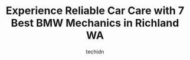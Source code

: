 ---
layout: ampstory
image: https://images.unsplash.com/photo-1640168822478-3e59ab26add1?ixlib=rb-4.0.3&ixid=MnwxMjA3fDB8MHxwaG90by1wYWdlfHx8fGVufDB8fHx8&auto=format&fit=crop&w=640&h=853&q=80
author: techidn
featured: false
description: When it comes to finding reliable automotive experts in Richland WA, USA, look no further than the 7 best BMW Mechanic in the area. With their exceptional skills and dedication to providing 
title: Experience Reliable Car Care with 7 Best BMW Mechanics in Richland WA
cover:
   title: Experience Reliable Car Care with 7 Best BMW Mechanics in Richland WA
   subtitle: Rickpate
   background: https://images.unsplash.com/photo-1640168822478-3e59ab26add1?ixlib=rb-4.0.3&ixid=MnwxMjA3fDB8MHxwaG90by1wYWdlfHx8fGVufDB8fHx8&auto=format&fit=crop&w=640&h=853&q=80

pages: 
 - layout: thirds
   top: <h1>#1 Audi Tri-Cities</h1>
   bottom: "<p>This is the best experience weve had when purchasing a vehicle (and weve bought quite a few). Everyone we met was very nice and the sales experience was without any</p>"
   background: https://www.knot35.com/toplist/wp-content/uploads/2023/06/best-bmw-mechanic-1-in-richland-wa-1685833535.jpeg
   backgroundblur: true
 - layout: thirds
   top: <h1>#2 Master Tech Automotive</h1>
   bottom: "<p>1315 Lee Blvd, Richland, WA 99352, United States</p>"
   background: https://www.knot35.com/toplist/wp-content/uploads/2023/06/best-bmw-mechanic-2-in-richland-wa-1685833535.jpeg
   cta:
      link: https://www.knot35.com/toplist/experience-reliable-car-care-with-7-best-bmw-mechanics-in-richland-wa/
      text: Experience Reliable Car Care with 7 Best BMW Mechanics in Richland WA
 - layout: thirds
   top: <h1>#3 West Richland Auto Repair</h1>
   bottom: "<p>3683 W Van Giesen St, West Richland, WA 99353, United States</p>"
   background: https://www.knot35.com/toplist/wp-content/uploads/2023/06/best-bmw-mechanic-3-in-richland-wa-1685833538.jpeg
   cta:
      link: https://www.knot35.com/toplist/experience-reliable-car-care-with-7-best-bmw-mechanics-in-richland-wa/
      text: Experience Reliable Car Care with 7 Best BMW Mechanics in Richland WA
 - layout: thirds
   top: <h1>#4 Richland Collision Services</h1>
   bottom: "<p>76 Wellsian Way #4111, Richland, WA 99352, United States</p>"
   background: https://images.unsplash.com/photo-1618556658017-fd9c732d1360?ixlib=rb-4.0.3&ixid=MnwxMjA3fDB8MHxwaG90by1wYWdlfHx8fGVufDB8fHx8&auto=format&fit=crop&w=640&h=853&q=80
   cta:
      link: https://www.knot35.com/toplist/experience-reliable-car-care-with-7-best-bmw-mechanics-in-richland-wa/
      text: Experience Reliable Car Care with 7 Best BMW Mechanics in Richland WA
 - layout: thirds
   top: <h1>#5 Motoring Services Auto Repair</h1>
   bottom: "<p>8920 W Victoria Ave, Kennewick, WA 99336, United States</p>"
   background: https://images.unsplash.com/photo-1567360425618-1594206637d2?ixlib=rb-4.0.3&ixid=MnwxMjA3fDB8MHxwaG90by1wYWdlfHx8fGVufDB8fHx8&auto=format&fit=crop&w=640&h=853&q=80
   cta:
      link: https://www.knot35.com/toplist/experience-reliable-car-care-with-7-best-bmw-mechanics-in-richland-wa/
      text: Experience Reliable Car Care with 7 Best BMW Mechanics in Richland WA
 - layout: thirds
   top: <h1>#6 Redline Automotive</h1>
   bottom: "<p>1910 Terminal Dr, Richland, WA 99354, United States</p>"
   background: https://images.unsplash.com/photo-1597773150796-e5c14ebecbf5?ixlib=rb-4.0.3&ixid=MnwxMjA3fDB8MHxwaG90by1wYWdlfHx8fGVufDB8fHx8&auto=format&fit=crop&w=640&h=853&q=80
   cta:
      link: https://www.knot35.com/toplist/experience-reliable-car-care-with-7-best-bmw-mechanics-in-richland-wa/
      text: Experience Reliable Car Care with 7 Best BMW Mechanics in Richland WA
 - layout: thirds
   top: <h1>#7 Cronks Automotive</h1>
   bottom: "<p>90 Wellsian Way, Richland, WA 99352, United States</p>"
   background: https://images.unsplash.com/photo-1602536052359-ef94c21c5948?ixlib=rb-4.0.3&ixid=MnwxMjA3fDB8MHxwaG90by1wYWdlfHx8fGVufDB8fHx8&auto=format&fit=crop&w=640&h=853&q=80
   cta:
      link: https://www.knot35.com/toplist/experience-reliable-car-care-with-7-best-bmw-mechanics-in-richland-wa/
      text: Experience Reliable Car Care with 7 Best BMW Mechanics in Richland WA
 - layout: thirds
   middle: Continue reading...
   background: https://images.unsplash.com/photo-1580610447943-1bfbef5efe07?ixlib=rb-4.0.3&ixid=MnwxMjA3fDB8MHxwaG90by1wYWdlfHx8fGVufDB8fHx8&auto=format&fit=crop&w=640&h=853&q=80
   cta:
      link: https://www.knot35.com/toplist/experience-reliable-car-care-with-7-best-bmw-mechanics-in-richland-wa/
      text: Experience Reliable Car Care with 7 Best BMW Mechanics in Richland WA
      
---
